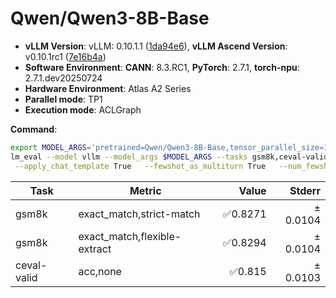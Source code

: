 # Qwen/Qwen3-8B-Base

- **vLLM Version**: vLLM: 0.10.1.1 ([1da94e6](https://github.com/vllm-project/vllm/commit/1da94e6)), **vLLM Ascend Version**: v0.10.1rc1 ([7e16b4a](https://github.com/vllm-project/vllm-ascend/commit/7e16b4a))  
- **Software Environment**: **CANN**: 8.3.RC1, **PyTorch**: 2.7.1, **torch-npu**: 2.7.1.dev20250724  
- **Hardware Environment**: Atlas A2 Series  
- **Parallel mode**: TP1
- **Execution mode**: ACLGraph

**Command**:  

```bash
export MODEL_ARGS='pretrained=Qwen/Qwen3-8B-Base,tensor_parallel_size=1,dtype=auto,trust_remote_code=False,max_model_len=4096'
lm_eval --model vllm --model_args $MODEL_ARGS --tasks gsm8k,ceval-valid \
 --apply_chat_template True   --fewshot_as_multiturn True   --num_fewshot 5   --batch_size auto
```

| Task                  | Metric      | Value     | Stderr |
|-----------------------|-------------|----------:|-------:|
| gsm8k | exact_match,strict-match | ✅0.8271 | ± 0.0104 |
| gsm8k | exact_match,flexible-extract | ✅0.8294 | ± 0.0104 |
| ceval-valid | acc,none | ✅0.815 | ± 0.0103 |
